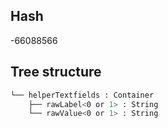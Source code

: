 ## Hash
-66088566

## Tree structure
```bash
└── helperTextfields : Container
    ├── rawLabel<0 or 1> : String
    └── rawValue<0 or 1> : String
```
